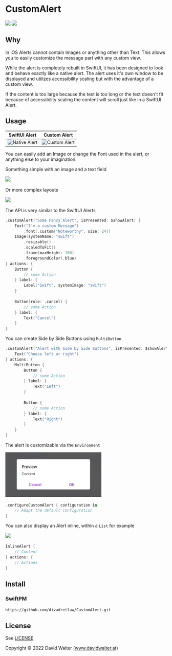 # CustomAlert

[![](https://img.shields.io/endpoint?url=https%3A%2F%2Fswiftpackageindex.com%2Fapi%2Fpackages%2Fdivadretlaw%2FCustomAlert%2Fbadge%3Ftype%3Dplatforms)](https://swiftpackageindex.com/divadretlaw/CustomAlert)
[![](https://img.shields.io/endpoint?url=https%3A%2F%2Fswiftpackageindex.com%2Fapi%2Fpackages%2Fdivadretlaw%2FCustomAlert%2Fbadge%3Ftype%3Dswift-versions)](https://swiftpackageindex.com/divadretlaw/CustomAlert)

## Why

In iOS Alerts cannot contain Images or anything other than Text. This allows you to easily customize the message part with any custom view.

While the alert is completely rebuilt in SwiftUI, it has been designed to look and behave exactly like a native alert. The alert uses it's own window to be displayed and utilizes accessibility scaling but with the advantage of a custom view.

If the content is too large because the text is too long or the text doesn't fit because of accessibility scaling the content will scroll just like in a SwiftUI Alert.

## Usage

| SwiftUI Alert | Custom Alert |
|:-:|:-:|
| ![Native Alert](Sources/CustomAlert/Documentation.docc/Resources/SwiftUI.png) | ![Custom Alert](Sources/CustomAlert/Documentation.docc/Resources/Custom.png) |

You can easily add an Image or change the Font used in the alert, or anything else to your imagination.

Something simple with an image and a text field

<img src="Sources/CustomAlert/Documentation.docc/Resources/Fancy.png" width="300">

Or more complex layouts

<img src="Sources/CustomAlert/Documentation.docc/Resources/Complex.png" width="300">

The API is very similar to the SwiftUI Alerts

```swift
.customAlert("Some Fancy Alert", isPresented: $showAlert) {
    Text("I'm a custom Message")
        .font(.custom("Noteworthy", size: 24))
    Image(systemName: "swift")
        .resizable()
        .scaledToFit()
        .frame(maxHeight: 100)
        .foregroundColor(.blue)
} actions: {
    Button {
        // some Action
    } label: {
        Label("Swift", systemImage: "swift")
    }
    
    Button(role: .cancel) {
        // some Action
    } label: {
        Text("Cancel")
    }
}
```

You can create Side by Side Buttons using `MultiButton`

```swift
.customAlert("Alert with Side by Side Buttons", isPresented: $showAlert) {
    Text("Choose left or right")
} actions: {
	MultiButton {
	    Button {
	        // some Action
	    } label: {
	        Text("Left")
	    }
	    
	    Button {
	        // some Action
	    } label: {
	        Text("Right")
	    }
    }
}
```

The alert is customizable via the `Environment`

<img src="Sources/CustomAlert/Documentation.docc/Resources/CustomConfiguration.png" width="300">

```swift
.configureCustomAlert { configuration in
    // Adapt the default configuration
}
```

You can also display an Alert inline, within a `List` for example

<img src="Sources/CustomAlert/Documentation.docc/Resources/InlineAlert.png" width="300">

```swift
InlineAlert {
    // Content
} actions: {
    // Actions
}
```

## Install

### SwiftPM

```
https://github.com/divadretlaw/CustomAlert.git
```

## License

See [LICENSE](LICENSE)

Copyright © 2022 David Walter (www.davidwalter.at)
